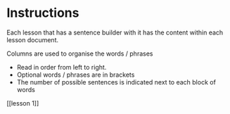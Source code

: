 # Instructions

Each lesson that has a sentence builder with it has the content within each lesson document.

Columns are used to organise the words / phrases

- Read in order from left to right.
- Optional words / phrases are in brackets
- The number of possible sentences is indicated next to each block of words

[[lesson 1]]

